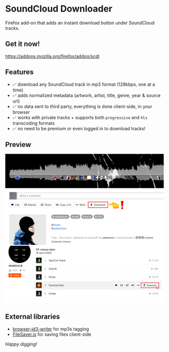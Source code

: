 # SoundCloud Downloader

Firefox add-on that adds an instant download button under SoundCloud tracks.

## Get it now!
https://addons.mozilla.org/firefox/addon/scdl

## Features
- ✅ download any SoundCloud track in mp3 format (128kbps, one at a time)
- ✅ adds normalized metadata (artwork, artist, title, genre, year & source url)
- ✅ no data sent to third party, everything is done client-side, in your browser
- ✅ works with private tracks + supports both `progressive` and `hls` transcoding formats
- ✅ no need to be premium or even logged in to download tracks!

## Preview
![add-on preview-1 image](assets/preview-1.png)
![add-on preview-2 image](assets/preview-2.png)

## External libraries
- [browser-id3-writer](https://github.com/egoroof/browser-id3-writer) for mp3s tagging
- [FileSaver.js](https://github.com/eligrey/FileSaver.js) for saving files client-side

*Happy digging!*